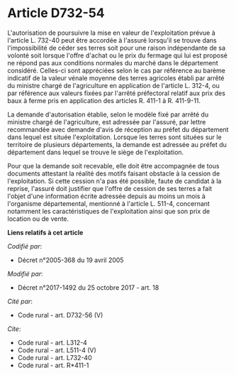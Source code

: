 # Article D732-54

L'autorisation de poursuivre la mise en valeur de l'exploitation prévue à l'article L. 732-40 peut être accordée à l'assuré
lorsqu'il se trouve dans l'impossibilité de céder ses terres soit pour une raison indépendante de sa volonté soit lorsque
l'offre d'achat ou le prix du fermage qui lui est proposé ne répond pas aux conditions normales du marché dans le département
considéré. Celles-ci sont appréciées selon le cas par référence au barème indicatif de la valeur vénale moyenne des terres
agricoles établi par arrêté du ministre chargé de l'agriculture en application de l'article L. 312-4, ou par référence aux
valeurs fixées par l'arrêté préfectoral relatif aux prix des baux à ferme pris en application des articles R. 411-1 à R.
411-9-11. 

La demande d'autorisation établie, selon le modèle fixé par arrêté du ministre chargé de l'agriculture, est adressée par
l'assuré, par lettre recommandée avec demande d'avis de réception au préfet du département dans lequel est située
l'exploitation. Lorsque les terres sont situées sur le territoire de plusieurs départements, la demande est adressée au
préfet du département dans lequel se trouve le siège de l'exploitation. 

Pour que la demande soit recevable, elle doit être accompagnée de tous documents attestant la réalité des motifs faisant
obstacle à la cession de l'exploitation. Si cette cession n'a pas été possible, faute de candidat à la reprise, l'assuré doit
justifier que l'offre de cession de ses terres a fait l'objet d'une information écrite adressée depuis au moins un mois à
l'organisme départemental, mentionné à l'article L. 511-4, concernant notamment les caractéristiques de l'exploitation ainsi
que son prix de location ou de vente.

**Liens relatifs à cet article**

_Codifié par_:

  - Décret n°2005-368 du 19 avril 2005

_Modifié par_:

  - Décret n°2017-1492 du 25 octobre 2017 - art. 18

_Cité par_:

  - Code rural - art. D732-56 (V)

_Cite_:

  - Code rural - art. L312-4
  - Code rural - art. L511-4 (V)
  - Code rural - art. L732-40
  - Code rural - art. R*411-1
